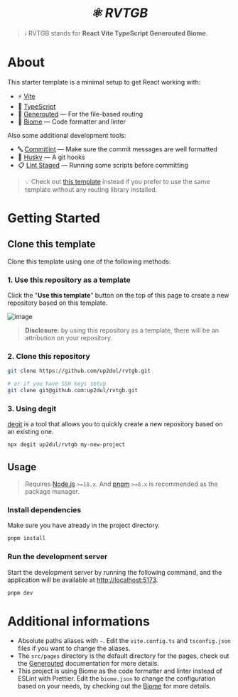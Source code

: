 <div align="center">
  <i><h1>⚛️ RVTGB</h1></i>
</div>

> ℹ️ RVTGB stands for **React Vite TypeScript Generouted Biome**.

# About
This starter template is a minimal setup to get React working with:
- ⚡ [Vite](https://vitejs.dev)
- 🔷 [TypeScript](https://typescriptlang.org)
- 📁 [Generouted](https://github.com/oedotme/generouted) — For the file-based routing
- 📝 [Biome](https://biomejs.dev) — Code formatter and linter

Also some additional development tools:
- 🔤 [Commitlint](https://commitlint.js.org) — Make sure the commit messages are well formatted
- 🐶 [Husky](https://typicode.github.io/husky) — A git hooks
- 📋 [Lint Staged](https://github.com/lint-staged/lint-staged) — Running some scripts before committing

> 💡 Check out [this template](https://github.com/up2dul/rvtb) instead if you prefer to use the same template without any routing library installed.

# Getting Started

## Clone this template
Clone this template using one of the following methods:

### 1. Use this repository as a template
Click the "**Use this template**" button on the top of this page to create a new repository based on this template.

![image](https://github.com/up2dul/rvtgb/assets/36098718/2e0c39cb-ec4e-4d69-a94c-c4ebde805487)

> **Disclosure**: by using this repository as a template, there will be an attribution on your repository.

### 2. Clone this repository
```bash
git clone https://github.com/up2dul/rvtgb.git

# or if you have SSH keys setup
git clone git@github.com:up2dul/rvtgb.git
```

### 3. Using degit
[degit](https://github.com/Rich-Harris/degit) is a tool that allows you to quickly create a new repository based on an existing one.

```bash
npx degit up2dul/rvtgb my-new-project
```

## Usage
> Requires [Node.js](https://nodejs.org) `>=18.x`. And [pnpm](https://pnpm.io) `>=8.x` is recommended as the package manager.

### Install dependencies
Make sure you have already in the project directory.
```bash
pnpm install
```

### Run the development server
Start the development server by running the following command, and the application will be available at [http://localhost:5173](http://localhost:5173).
```bash
pnpm dev
```

# Additional informations
- Absolute paths aliases with `~`. Edit the `vite.config.ts` and `tsconfig.json` files if you want to change the aliases.
- The `src/pages` directory is the default directory for the pages, check out the [Generouted](https://github.com/oedotme/generouted) documentation for more details.
- This project is using Biome as the code formatter and linter instead of ESLint with Prettier. Edit the `biome.json` to change the configuration based on your needs, by checking out the [Biome](https://biomejs.dev) for more details.
